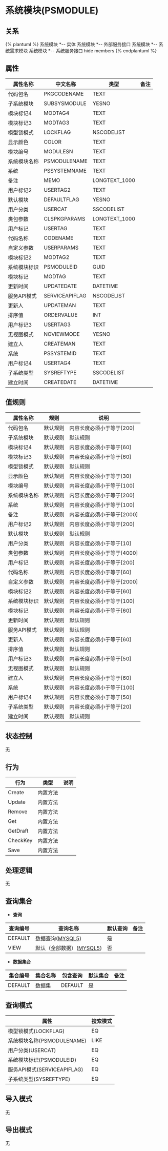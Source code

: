 # 系统模块(PSMODULE)

  

## 关系
{% plantuml %}
系统模块 *-- 实体 
系统模块 *-- 外部服务接口 
系统模块 *-- 系统需求模块 
系统模块 *-- 系统服务接口 
hide members
{% endplantuml %}

## 属性

| 属性名称        |    中文名称    | 类型     |  备注  |
| --------   |------------| -----   |  -------- | 
|代码包名|PKGCODENAME|TEXT|&nbsp;|
|子系统模块|SUBSYSMODULE|YESNO|&nbsp;|
|模块标记4|MODTAG4|TEXT|&nbsp;|
|模块标记3|MODTAG3|TEXT|&nbsp;|
|模型锁模式|LOCKFLAG|NSCODELIST|&nbsp;|
|显示颜色|COLOR|TEXT|&nbsp;|
|模块编号|MODULESN|TEXT|&nbsp;|
|系统模块名称|PSMODULENAME|TEXT|&nbsp;|
|系统|PSSYSTEMNAME|TEXT|&nbsp;|
|备注|MEMO|LONGTEXT_1000|&nbsp;|
|用户标记2|USERTAG2|TEXT|&nbsp;|
|默认模块|DEFAULTFLAG|YESNO|&nbsp;|
|用户分类|USERCAT|SSCODELIST|&nbsp;|
|类包参数|CLSPKGPARAMS|LONGTEXT_1000|&nbsp;|
|用户标记|USERTAG|TEXT|&nbsp;|
|代码名称|CODENAME|TEXT|&nbsp;|
|自定义参数|USERPARAMS|TEXT|&nbsp;|
|模块标记2|MODTAG2|TEXT|&nbsp;|
|系统模块标识|PSMODULEID|GUID|&nbsp;|
|模块标记|MODTAG|TEXT|&nbsp;|
|更新时间|UPDATEDATE|DATETIME|&nbsp;|
|服务API模式|SERVICEAPIFLAG|NSCODELIST|&nbsp;|
|更新人|UPDATEMAN|TEXT|&nbsp;|
|排序值|ORDERVALUE|INT|&nbsp;|
|用户标记3|USERTAG3|TEXT|&nbsp;|
|无视图模式|NOVIEWMODE|YESNO|&nbsp;|
|建立人|CREATEMAN|TEXT|&nbsp;|
|系统|PSSYSTEMID|TEXT|&nbsp;|
|用户标记4|USERTAG4|TEXT|&nbsp;|
|子系统类型|SYSREFTYPE|SSCODELIST|&nbsp;|
|建立时间|CREATEDATE|DATETIME|&nbsp;|

## 值规则
| 属性名称    | 规则    |  说明  |
| --------   |------------| ----- | 
|代码包名|默认规则|内容长度必须小于等于[200]|
|子系统模块|默认规则|默认规则|
|模块标记4|默认规则|内容长度必须小于等于[60]|
|模块标记3|默认规则|内容长度必须小于等于[60]|
|模型锁模式|默认规则|默认规则|
|显示颜色|默认规则|内容长度必须小于等于[30]|
|模块编号|默认规则|内容长度必须小于等于[100]|
|系统模块名称|默认规则|内容长度必须小于等于[200]|
|系统|默认规则|内容长度必须小于等于[100]|
|备注|默认规则|内容长度必须小于等于[2000]|
|用户标记2|默认规则|内容长度必须小于等于[200]|
|默认模块|默认规则|默认规则|
|用户分类|默认规则|内容长度必须小于等于[10]|
|类包参数|默认规则|内容长度必须小于等于[4000]|
|用户标记|默认规则|内容长度必须小于等于[200]|
|代码名称|默认规则|内容长度必须小于等于[60]|
|自定义参数|默认规则|内容长度必须小于等于[2000]|
|模块标记2|默认规则|内容长度必须小于等于[60]|
|系统模块标识|默认规则|内容长度必须小于等于[100]|
|模块标记|默认规则|内容长度必须小于等于[60]|
|更新时间|默认规则|默认规则|
|服务API模式|默认规则|默认规则|
|更新人|默认规则|内容长度必须小于等于[60]|
|排序值|默认规则|默认规则|
|用户标记3|默认规则|内容长度必须小于等于[50]|
|无视图模式|默认规则|默认规则|
|建立人|默认规则|内容长度必须小于等于[60]|
|系统|默认规则|内容长度必须小于等于[100]|
|用户标记4|默认规则|内容长度必须小于等于[50]|
|子系统类型|默认规则|内容长度必须小于等于[20]|
|建立时间|默认规则|默认规则|

## 状态控制

无


## 行为
| 行为    | 类型    |  说明  |
| --------   |------------| ----- | 
|Create|内置方法|&nbsp;|
|Update|内置方法|&nbsp;|
|Remove|内置方法|&nbsp;|
|Get|内置方法|&nbsp;|
|GetDraft|内置方法|&nbsp;|
|CheckKey|内置方法|&nbsp;|
|Save|内置方法|&nbsp;|

## 处理逻辑
无

## 查询集合

* **查询**

| 查询编号 | 查询名称       | 默认查询 |   备注|
| --------  | --------   | --------   | ----- |
|DEFAULT|数据查询([MYSQL5](../../appendix/query_MYSQL5.md#PSModule_Default))|是|&nbsp;|
|VIEW|默认（全部数据）([MYSQL5](../../appendix/query_MYSQL5.md#PSModule_View))|否|&nbsp;|

* **数据集合**

| 集合编号 | 集合名称   |  包含查询  | 默认集合 |   备注|
| --------  | --------   | -------- | --------   | ----- |
|DEFAULT|数据集|DEFAULT|是|&nbsp;|

## 查询模式
| 属性      |    搜索模式     |
| --------   |------------|
|模型锁模式(LOCKFLAG)|EQ|
|系统模块名称(PSMODULENAME)|LIKE|
|用户分类(USERCAT)|EQ|
|系统模块标识(PSMODULEID)|EQ|
|服务API模式(SERVICEAPIFLAG)|EQ|
|子系统类型(SYSREFTYPE)|EQ|

## 导入模式
无


## 导出模式
无
